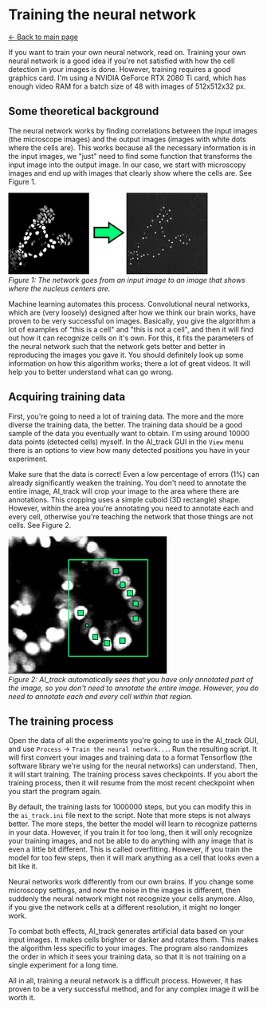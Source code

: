 # Training the neural network
[← Back to main page](INDEX.md)

If you want to train your own neural network, read on. Training your own neural network is a good idea if you're not satisfied with how the cell detection in your images is done. However, training requires a good graphics card. I'm using a NVIDIA GeForce RTX 2080 Ti card, which has enough video RAM for a batch size of 48 with images of 512x512x32 px.

## Some theoretical background
The neural network works by finding correlations between the input images (the microscope images) and the output images (images with white dots where the cells are). This works because all the necessary information is in the input images, we "just" need to find some function that transforms the input image into the output image. In our case, we start with microscopy images and end up with images that clearly show where the cells are. See Figure 1.

![Network output](images/network.png)  
*Figure 1: The network goes from an input image to an image that shows where the nucleus centers are.*

Machine learning automates this process. Convolutional neural networks, which are (very loosely) designed after how we think our brain works, have proven to be very successful on images. Basically, you give the algorithm a lot of examples of "this is a cell" and "this is not a cell", and then it will find out how it can recognize cells on it's own. For this, it fits the parameters of the neural network such that the network gets better and better in reproducing the images you gave it. You should definitely look up some information on how this algorithm works; there a lot of great videos. It will help you to better understand what can go wrong.

## Acquiring training data
First, you're going to need a lot of training data. The more and the more diverse the training data, the better. The training data should be a good sample of the data you eventually want to obtain. I'm using around 10000 data points (detected cells) myself. In the AI_track GUI in the `View` menu there is an options to view how many detected positions you have in your experiment.

Make sure that the data is correct! Even a low percentage of errors (1%) can already significantly weaken the training. You don't need to annotate the entire image, AI_track will crop your image to the area where there are annotations. This cropping uses a simple cuboid (3D rectangle) shape. However, within the area you're annotating you need to annotate each and every cell, otherwise you're teaching the network that those things are not cells. See Figure 2.

![Annotations](images/annotations.png)  
*Figure 2: AI_track automatically sees that you have only annotated part of the image, so you don't need to annotate the entire image. However, you do need to annotate each and every cell within that region.*

## The training process
Open the data of all the experiments you're going to use in the AI_track GUI, and use `Process` -> `Train the neural network...`. Run the resulting script. It will first convert your images and training data to a format Tensorflow (the software library we're using for the neural networks) can understand. Then, it will start training. The training process saves checkpoints. If you abort the training process, then it will resume from the most recent checkpoint when you start the program again.

By default, the training lasts for 1000000 steps, but you can modify this in the `ai_track.ini` file next to the script. Note that more steps is not always better. The more steps, the better the model will learn to recognize patterns in your data. However, if you train it for too long, then it will only recognize your training images, and not be able to do anything with any image that is even a little bit different. This is called overfitting. However, if you train the model for too few steps, then it will mark anything as a cell that looks even a bit like it.

Neural networks work differently from our own brains. If you change some microscopy settings, and now the noise in the images is different, then suddenly the neural network might not recognize your cells anymore. Also, if you give the network cells at a different resolution, it might no longer work.

To combat both effects, AI_track generates artificial data based on your input images. It makes cells brighter or darker and rotates them. This makes the algorithm less specific to your images. The program also randomizes the order in which it sees your training data, so that it is not training on a single experiment for a long time.

All in all, training a neural network is a difficult process. However, it has proven to be a very successful method, and for any complex image it will be worth it.
